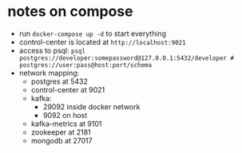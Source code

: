 # notes on compose
* run `docker-compose up -d` to start everything
* control-center is located at `http://localhost:9021`
* access to psql: `psql postgres://developer:somepassword@127.0.0.1:5432/developer # postgres://user:pass@host:port/schema`
* network mapping:
  * postgres at 5432
  * control-center at 9021
  * kafka:
    * 29092 inside docker network
    * 9092 on host
  * kafka-metrics at 9101
  * zookeeper at 2181
  * mongodb at 27017

